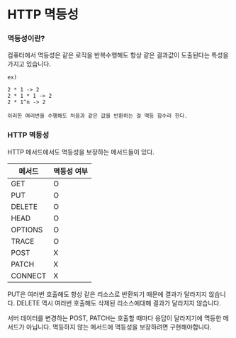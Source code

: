 # HTTP 멱등성

### 멱등성이란?

컴퓨터에서 멱등성은 같은 로직을 반복수행해도 항상 같은 결과값이 도출된다는 특성을 가지고 있습니다.
```
ex) 

2 * 1 -> 2
2 * 1 * 1 -> 2
2 * 1^n -> 2

이러한 여러번을 수행해도 처음과 같은 값을 반환하는 걸 멱등 함수라 한다.
```

### HTTP 멱등성

HTTP 메서드에서도 멱등성을 보장하는 메서드들이 있다.

|메서드| 멱등성 여부|
|----|---------|
| GET | O |
| PUT | O |
| DELETE | O |
| HEAD | O |
| OPTIONS | O |
| TRACE | O |
| POST | X |
| PATCH | X |
|CONNECT| X |

PUT은 여러번 호출해도 항상 같은 리소스로 반환되기 때문에 결과가 달라지지 않습니다. DELETE 역시 여러번 호출해도 삭제된 리소스에대해 결과가 달라지지 않습니다.

서버 데이터를 변경하는 POST, PATCH는 호출할 때마다 응답이 달라지기에 멱등한 메서드가 아닙니다. 멱등하지 않는 메서드에 멱등성을 보장하려면 구현해야합니다.

